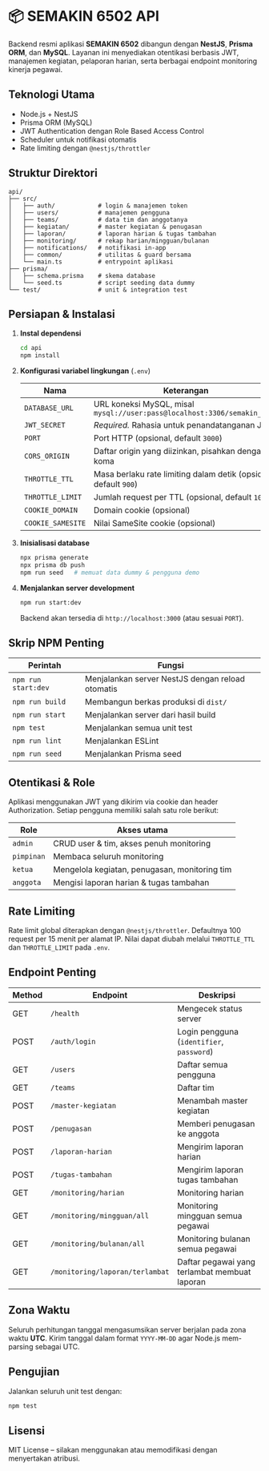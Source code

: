 # 📦 SEMAKIN 6502 API

Backend resmi aplikasi **SEMAKIN 6502** dibangun dengan **NestJS**, **Prisma ORM**, dan **MySQL**. Layanan ini menyediakan otentikasi berbasis JWT, manajemen kegiatan, pelaporan harian, serta berbagai endpoint monitoring kinerja pegawai.

## Teknologi Utama

- Node.js + NestJS
- Prisma ORM (MySQL)
- JWT Authentication dengan Role Based Access Control
- Scheduler untuk notifikasi otomatis
- Rate limiting dengan `@nestjs/throttler`

## Struktur Direktori

```
api/
├── src/
│   ├── auth/            # login & manajemen token
│   ├── users/           # manajemen pengguna
│   ├── teams/           # data tim dan anggotanya
│   ├── kegiatan/        # master kegiatan & penugasan
│   ├── laporan/         # laporan harian & tugas tambahan
│   ├── monitoring/      # rekap harian/mingguan/bulanan
│   ├── notifications/   # notifikasi in-app
│   ├── common/          # utilitas & guard bersama
│   └── main.ts          # entrypoint aplikasi
├── prisma/
│   ├── schema.prisma    # skema database
│   └── seed.ts          # script seeding data dummy
└── test/                # unit & integration test
```

## Persiapan & Instalasi

1. **Instal dependensi**
   ```bash
   cd api
   npm install
   ```
2. **Konfigurasi variabel lingkungan** (`.env`)

   | Nama               | Keterangan                                                                     |
   |--------------------|---------------------------------------------------------------------------------|
   | `DATABASE_URL`     | URL koneksi MySQL, misal `mysql://user:pass@localhost:3306/semakin_6502`        |
   | `JWT_SECRET`       | *Required.* Rahasia untuk penandatanganan JWT                                   |
   | `PORT`             | Port HTTP (opsional, default `3000`)                                           |
   | `CORS_ORIGIN`      | Daftar origin yang diizinkan, pisahkan dengan koma                             |
   | `THROTTLE_TTL`     | Masa berlaku rate limiting dalam detik (opsional, default `900`)               |
   | `THROTTLE_LIMIT`   | Jumlah request per TTL (opsional, default `100`)                               |
   | `COOKIE_DOMAIN`    | Domain cookie (opsional)                                                       |
   | `COOKIE_SAMESITE`  | Nilai SameSite cookie (opsional)                                               |

3. **Inisialisasi database**
   ```bash
   npx prisma generate
   npx prisma db push
   npm run seed   # memuat data dummy & pengguna demo
   ```
4. **Menjalankan server development**
   ```bash
   npm run start:dev
   ```
   Backend akan tersedia di `http://localhost:3000` (atau sesuai `PORT`).

## Skrip NPM Penting

| Perintah            | Fungsi                             |
|--------------------|------------------------------------|
| `npm run start:dev`| Menjalankan server NestJS dengan reload otomatis |
| `npm run build`    | Membangun berkas produksi di `dist/` |
| `npm run start`    | Menjalankan server dari hasil build  |
| `npm test`         | Menjalankan semua unit test          |
| `npm run lint`     | Menjalankan ESLint                   |
| `npm run seed`     | Menjalankan Prisma seed              |

## Otentikasi & Role

Aplikasi menggunakan JWT yang dikirim via cookie dan header Authorization. Setiap pengguna memiliki salah satu role berikut:

| Role        | Akses utama                                                |
|-------------|------------------------------------------------------------|
| `admin`     | CRUD user & tim, akses penuh monitoring                     |
| `pimpinan`  | Membaca seluruh monitoring                                 |
| `ketua`     | Mengelola kegiatan, penugasan, monitoring tim               |
| `anggota`   | Mengisi laporan harian & tugas tambahan                    |

## Rate Limiting

Rate limit global diterapkan dengan `@nestjs/throttler`. Defaultnya 100 request per 15 menit per alamat IP. Nilai dapat diubah melalui `THROTTLE_TTL` dan `THROTTLE_LIMIT` pada `.env`.

## Endpoint Penting

| Method | Endpoint                     | Deskripsi                                        |
|--------|------------------------------|--------------------------------------------------|
| GET    | `/health`                    | Mengecek status server                           |
| POST   | `/auth/login`                | Login pengguna (`identifier`, `password`)        |
| GET    | `/users`                     | Daftar semua pengguna                            |
| GET    | `/teams`                     | Daftar tim                                       |
| POST   | `/master-kegiatan`           | Menambah master kegiatan                         |
| POST   | `/penugasan`                 | Memberi penugasan ke anggota                     |
| POST   | `/laporan-harian`            | Mengirim laporan harian                          |
| POST   | `/tugas-tambahan`            | Mengirim laporan tugas tambahan                  |
| GET    | `/monitoring/harian`         | Monitoring harian                                |
| GET    | `/monitoring/mingguan/all`   | Monitoring mingguan semua pegawai               |
| GET    | `/monitoring/bulanan/all`    | Monitoring bulanan semua pegawai                |
| GET    | `/monitoring/laporan/terlambat` | Daftar pegawai yang terlambat membuat laporan |

## Zona Waktu

Seluruh perhitungan tanggal mengasumsikan server berjalan pada zona waktu **UTC**. Kirim tanggal dalam format `YYYY-MM-DD` agar Node.js mem-parsing sebagai UTC.

## Pengujian

Jalankan seluruh unit test dengan:
```bash
npm test
```

## Lisensi

MIT License – silakan menggunakan atau memodifikasi dengan menyertakan atribusi.
